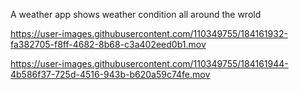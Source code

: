 A weather app shows weather condition all around the wrold

https://user-images.githubusercontent.com/110349755/184161932-fa382705-f8ff-4682-8b68-c3a402eed0b1.mov 

https://user-images.githubusercontent.com/110349755/184161944-4b586f37-725d-4516-943b-b620a59c74fe.mov

